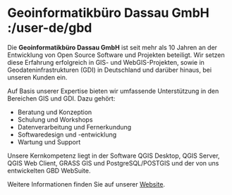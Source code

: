 # Geoinformatikbüro Dassau GmbH :/user-de/gbd

Die **Geoinformatikbüro Dassau GmbH** ist seit mehr als 10 Jahren an der Entwicklung von Open Source Software und Projekten beteiligt. Wir setzen diese Erfahrung erfolgreich in GIS- und WebGIS-Projekten, sowie in Geodateninfrastrukturen (GDI) in Deutschland und darüber hinaus, bei unseren Kunden ein.

Auf Basis unserer Expertise bieten wir umfassende Unterstützung in den Bereichen GIS und GDI. Dazu gehört:

* Beratung und Konzeption
* Schulung und Workshops
* Datenverarbeitung und Fernerkundung
* Softwaredesign und -entwicklung
* Wartung und Support

Unsere Kernkompetenz liegt in der Software QGIS Desktop, QGIS Server, QGIS Web Client, GRASS GIS und PostgreSQL/POSTGIS und der von uns entwickelten GBD WebSuite.

Weitere Informationen finden Sie auf unserer [Website](https://www.gbd-consult.de).
